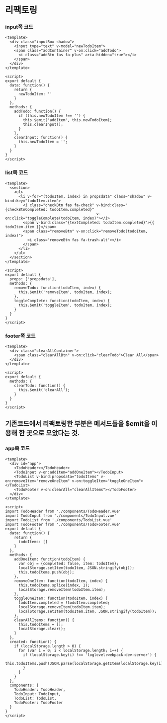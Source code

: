 # 리팩토링

### input쪽 코드

    <template>
      <div class="inputBox shadow">
        <input type="text" v-model="newTodoItem">
        <span class="addContainer" v-on:click="addTodo">
          <i class="addBtn fas fa-plus" aria-hidden="true"></i>
        </span>
      </div>
    </template>

    <script>
    export default {
      data: function() {
        return {
          newTodoItem: ''
        }
      },
      methods: {
        addTodo: function() {
          if (this.newTodoItem !== '') {
            this.$emit('addItem', this.newTodoItem);
            this.clearInput();
          }
        },
        clearInput: function() {
          this.newTodoItem = '';
        }
      }
    }
    </script>
    
    
 ### list쪽 코드
    
    <template>
      <section>
        <ul>
          <li v-for="(todoItem, index) in propsdata" class="shadow" v-bind:key="todoItem.item">
            <i class="checkBtn fas fa-check" v-bind:class="{checkBtnCompleted: todoItem.completed}" 
                                             v-on:click="toggleComplete(todoItem, index)"></i>
            <span v-bind:class="{textCompleted: todoItem.completed}">{{ todoItem.item }}</span>
            <span class="removeBtn" v-on:click="removeTodo(todoItem, index)">
              <i class="removeBtn fas fa-trash-alt"></i>
            </span>
          </li>
        </ul>
      </section>
    </template>

    <script>
    export default {
      props: ['propsdata'],
      methods: {
        removeTodo: function(todoItem, index) {
          this.$emit('removeItem', todoItem, index);
        },
        toggleComplete: function(todoItem, index) {
          this.$emit('toggleItem', todoItem, index); 
        }
      }
    }
    </script>
    
    
 ### footer쪽 코드
 
    <template>
      <div class="clearAllContainer">
        <span class="clearAllBtn" v-on:click="clearTodo">Clear All</span>
      </div>
    </template>

    <script>
    export default {
      methods: {
        clearTodo: function() {
          this.$emit('clearAll');
        }
      }
    }
    </script>
    
    
    
## 기존코드에서 리팩토링한 부분은 메서드들을 $emit을 이용해 한 곳으로 모았다는 것.


### app쪽 코드

    <template>
      <div id="app">
        <TodoHeader></TodoHeader>
        <TodoInput v-on:addItem="addOneItem"></TodoInput>
        <TodoList v-bind:propsdata="todoItems" v-on:removeItem="removeOneItem" v-on:toggleItem="toggleOneItem"></TodoList>
        <TodoFooter v-on:clearAll="clearAllItems"></TodoFooter>
      </div>
    </template>

    <script>
    import TodoHeader from './components/TodoHeader.vue'
    import TodoInput from './components/TodoInput.vue'
    import TodoList from './components/TodoList.vue'
    import TodoFooter from './components/TodoFooter.vue'
    export default {
      data: function() {
        return {
          todoItems: []
        }
      },
      methods: {
        addOneItem: function(todoItem) {
          var obj = {completed: false, item: todoItem};
          localStorage.setItem(todoItem, JSON.stringify(obj));
          this.todoItems.push(obj);
        },
        removeOneItem: function(todoItem, index) {
          this.todoItems.splice(index, 1);
          localStorage.removeItem(todoItem.item);
        },
        toggleOneItem: function(todoItem, index) {
          todoItem.completed = !todoItem.completed;
          localStorage.removeItem(todoItem.item);
          localStorage.setItem(todoItem.item, JSON.stringify(todoItem));
        },
        clearAllItems: function() {
          this.todoItems = [];
          localStorage.clear();
        }
      },
      created: function() {
        if (localStorage.length > 0) {
          for (var i = 0; i < localStorage.length; i++) {
            if (localStorage.key(i) !== 'loglevel:webpack-dev-server') {
              this.todoItems.push(JSON.parse(localStorage.getItem(localStorage.key(i))));
            }
          }
        }
      },
      components: {
        TodoHeader: TodoHeader,
        TodoInput: TodoInput,
        TodoList: TodoList,
        TodoFooter: TodoFooter
      }  
    }
    </script>







